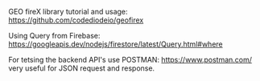 GEO fireX library tutorial and usage: 
https://github.com/codediodeio/geofirex


Using Query from Firebase:
https://googleapis.dev/nodejs/firestore/latest/Query.html#where


For tetsing the backend API's use POSTMAN:
https://www.postman.com/
very useful for JSON request and response.